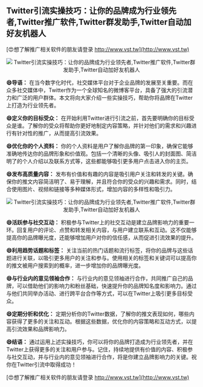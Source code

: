 ## **Twitter引流实操技巧：让你的品牌成为行业领先者,Twitter推广软件,Twitter群发助手,Twitter自动加好友机器人**

[😍想了解推广相关软件的朋友请登录 http://www.vst.tw](http://www.vst.tw)

 <center><img src="https://vst.tw/MP4/tuiguang/png/8.png" alt="Twitter引流实操技巧：让你的品牌成为行业领先者,Twitter推广软件,Twitter群发助手,Twitter自动加好友机器人"></center>

**😄导语：**
在当今数字化时代，社交媒体平台对于企业品牌的发展至关重要。而在众多社交媒体中，Twitter作为一个全球知名的微博客平台，具备了强大的引流潜力和广泛的用户群体。本文将向大家介绍一些实操技巧，帮助你将品牌在Twitter上打造为行业领先者。

**😄定义你的目标受众：**
在开始利用Twitter进行引流之前，首先要明确你的目标受众是谁。了解你的受众将帮助你更好地制定内容策略，并针对他们的需求和兴趣进行有针对性的推广，从而提高引流效果。

**😄优化你的个人资料：**
你的个人资料是用户了解你品牌的第一印象，确保它能够准确地传达你的品牌形象和价值观。包括一个清晰的头像、吸引人的封面图、简洁明了的个人介绍以及联系方式等，这些都能够吸引更多用户点击进入你的主页。

**😄发布高质量内容：**
发布有价值和有趣的内容是吸引用户关注和转发的关键。确保你的推文内容简洁明了、易于理解，并且符合你的受众的兴趣和需求。同时，结合使用图片、视频和链接等多种媒体形式，增加内容的多样性和吸引力。

 <center><img src="https://vst.tw/MP4/tuiguang/png/5.png" alt="Twitter引流实操技巧：让你的品牌成为行业领先者,Twitter推广软件,Twitter群发助手,Twitter自动加好友机器人"></center>

**😄活跃参与社交互动：**
积极参与Twitter上的社交互动是建立品牌影响力的重要一环。回复用户的评论、点赞和转发相关内容，与用户建立联系和互动。这不仅能够提高你的品牌曝光度，还能够增加用户对你的信任感，从而促进引流效果的提升。

**😄利用趋势话题和标签：**
关注当前的热门话题和流行标签，将你的品牌与这些话题进行关联，以吸引更多用户的关注和参与。使用相关的标签和关键词可以提高你的推文被用户搜索到的概率，进一步增加你的品牌曝光度。

**😄与行业内的意见领袖合作：**
与行业内的意见领袖进行合作，共同推广自己的品牌，可以借助他们的影响力和粉丝基础，快速提升你的品牌知名度和影响力。通过与他们共同举办活动、进行跨平台合作等方式，可以在Twitter上吸引更多目标受众。

**😄定期分析和优化：**
定期分析你的Twitter数据，了解你的推文表现如何，哪些内容获得了更多的关注和互动。根据这些数据，优化你的内容策略和互动方式，以提高引流效果和品牌影响力。

**😄结语：**
通过运用上述实操技巧，你可以将你的品牌打造成为行业领先者，并在Twitter上获得更多的关注和用户参与。记住，持续地提供有价值的内容、积极参与社交互动，并与行业内的意见领袖进行合作，将是你建立品牌影响力的关键。祝你在Twitter引流中取得成功！

[😍想了解推广相关软件的朋友请登录 http://www.vst.tw](http://www.vst.tw)



